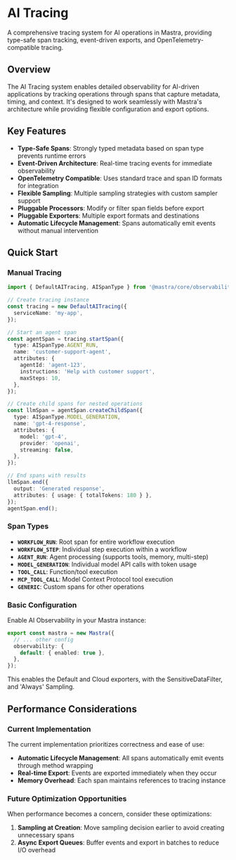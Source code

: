 # AI Tracing

A comprehensive tracing system for AI operations in Mastra, providing type-safe span tracking, event-driven exports, and OpenTelemetry-compatible tracing.

## Overview

The AI Tracing system enables detailed observability for AI-driven applications by tracking operations through spans that capture metadata, timing, and context. It's designed to work seamlessly with Mastra's architecture while providing flexible configuration and export options.

## Key Features

- **Type-Safe Spans**: Strongly typed metadata based on span type prevents runtime errors
- **Event-Driven Architecture**: Real-time tracing events for immediate observability
- **OpenTelemetry Compatible**: Uses standard trace and span ID formats for integration
- **Flexible Sampling**: Multiple sampling strategies with custom sampler support
- **Pluggable Processors**: Modify or filter span fields before export
- **Pluggable Exporters**: Multiple export formats and destinations
- **Automatic Lifecycle Management**: Spans automatically emit events without manual intervention

## Quick Start

### Manual Tracing

```typescript
import { DefaultAITracing, AISpanType } from '@mastra/core/observability';

// Create tracing instance
const tracing = new DefaultAITracing({
  serviceName: 'my-app',
});

// Start an agent span
const agentSpan = tracing.startSpan({
  type: AISpanType.AGENT_RUN,
  name: 'customer-support-agent',
  attributes: {
    agentId: 'agent-123',
    instructions: 'Help with customer support',
    maxSteps: 10,
  },
});

// Create child spans for nested operations
const llmSpan = agentSpan.createChildSpan({
  type: AISpanType.MODEL_GENERATION,
  name: 'gpt-4-response',
  attributes: {
    model: 'gpt-4',
    provider: 'openai',
    streaming: false,
  },
});

// End spans with results
llmSpan.end({
  output: 'Generated response',
  attributes: { usage: { totalTokens: 180 } },
});
agentSpan.end();
```

### Span Types

- **`WORKFLOW_RUN`**: Root span for entire workflow execution
- **`WORKFLOW_STEP`**: Individual step execution within a workflow
- **`AGENT_RUN`**: Agent processing (supports tools, memory, multi-step)
- **`MODEL_GENERATION`**: Individual model API calls with token usage
- **`TOOL_CALL`**: Function/tool execution
- **`MCP_TOOL_CALL`**: Model Context Protocol tool execution
- **`GENERIC`**: Custom spans for other operations

### Basic Configuration

Enable AI Observability in your Mastra instance:

```typescript
export const mastra = new Mastra({
  // ... other config
  observability: {
    default: { enabled: true },
  },
});
```

This enables the Default and Cloud exporters, with the SensitiveDataFilter, and 'Always' Sampling.

## Performance Considerations

### Current Implementation

The current implementation prioritizes correctness and ease of use:

- **Automatic Lifecycle Management**: All spans automatically emit events through method wrapping
- **Real-time Export**: Events are exported immediately when they occur
- **Memory Overhead**: Each span maintains references to tracing instance

### Future Optimization Opportunities

When performance becomes a concern, consider these optimizations:

1. **Sampling at Creation**: Move sampling decision earlier to avoid creating unnecessary spans
2. **Async Export Queues**: Buffer events and export in batches to reduce I/O overhead
